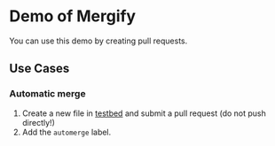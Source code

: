 # Demo of Mergify

You can use this demo by creating pull requests.

## Use Cases

### Automatic merge

1. Create a new file in
   [testbed](https://github.com/Mergifyio/demo/new/main/testbed) and submit a
   pull request (do not push directly!)
2. Add the ``automerge`` label.
